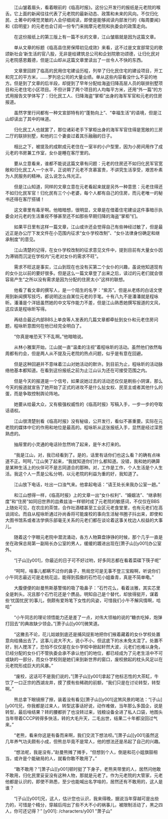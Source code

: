　　江山皱着眉头，看着眼前的《临高时报》。这份公开发行的报纸是元老院的喉舌。它上面的新闻往往代表了元老院的最新动态、政策和未来的风向。不仅归化民、土著中的嗅觉灵敏的人会仔细阅读，即使是能够阅读内部发行的《每周要闻》和《启明星》的元老也会订阅一份专门来揣摩元老院和执委会的政策走向。

　　在这份报纸上的第三版上有一篇不长的文章，江山皱眉就是因为这篇文章。

　　单从文章的标题《临高县住房保障初见成效》来看，这不过是文宣部常见的歌颂新社会‘新生活的官八股，无非是给建筑总公司和企划院歌功颂德，让归化民对元老院感恩戴德，但是江山却从这篇文章里读出了一丝令人不快的东西。

　　文章里回顾了临高的民用住宅建设历程，列举了归化民住宅的建设项目，开工和完工的平方米，……罗列总公司的大量业绩。单从这些内容看没什么不妥的地方。但是到了文章的后半段，却提到了早年分配给海盗归降高层人员的联排别墅项目和元老住宅小区项目。不但计算了两个项目的人均每平方米，还用“外一篇”的方式用报告文学体写了：归化民工人、归降海盗“掌柜”出身的海军军官和元老的住房报道。

　　虽然字里行间都有一种文宣部特有的“蓬勃向上”、“幸福生活”的语境，但是江山却读出了其中的味道。

　　归化民工人也就罢了，那位诸彩老手下掌柜出身的海军军官住得是宽敞的三房二厅的联排别墅，和他的三个妻妾过着其乐融融的日子。

　　相比之下，被提及的成默成元老住在一室半的小户型里，因为小房间用作了成元老的书房兼工作室，女仆是睡在客厅里的。

　　要从立意看来，谁都不能说这篇文章有问题：元老的住房还不如归化民军官宽敞和归化民工人一个水平，正说明了元老不贪慕富贵，不讲究生活享受，艰苦朴素为人民服务的精神。这么说怎么伟光正。

　　但是江山知道，同样的文章立意在元老看起来就是另外一种意思：元老住得还不如归化民军官！归化民有三个小老婆，每个人都有自己的住房，而元老唯一的秘书还得在客厅搭铺！

　　这文章里有毒牙啊。他暗暗想，很明显，文章是在借着住宅建设这件事暗示执委会对元老的生活重视不够甚至还不如那些早期归降的海盗“掌柜”们。

　　如果平日里有这样一篇文章，江山或许还会觉得自己有些神经过敏了，但是最近正是办公厅下发文件在小范围内征求“女仆学校改制”、“女仆法律身份确定和继承制度”的意见。

　　江山清楚的记得，在女仆学校改制的征求意见文件中，提到目前有大量女仆因为滞销而沉淀在学校内“元老对女仆的需求不旺”。

　　需求不旺这是事实，江山到现在也没有买第二个女仆的兴趣，虽说他知道现有的女仆比以前的要好很多。但是这么一篇文章登了出来之后，读过的元老们就会很容易产生“之所以没有需求是因为分配的住房太小”这样的联想。

　　他看了看文章的撰写人，是一个陌生的名字：“紫苏”。但是从老练的白话文使用到新闻撰写技巧，都说明这出自某位元老的手笔。十有八九不是潘潘就是程咏昕。潘潘是个洋妞虽然她的中文写作能力不差，但是江山熟悉她撰写报道的文风，这应该是程咏昕写得。

　　再结合最近内部BBS上单良等人发表的几篇文章都牵扯到女仆和元老住房问题，程咏昕意图何在他已经完全明白了。

　　“你真是唯恐天下不乱啊。”他暗暗说。

　　从林小雅案开始，江山就一直“温柔的注视”着程咏昕的活动。虽然他们依然每周都有约会，但是两人从不提及元老院的热点问题，似乎是有意在回避。

　　但是这种回避并不意味着江山对她活动的默许。到目前为止，程咏昕的活动脉络他基本都知道。在看到这份报纸之前为止江山认为还在可接受范围之内。

　　但是今天的报道是一个信号，如果说她过去的活动还仅仅是刷些小阴谋，那么今天的报道就宣告了她开始了正式的进攻不是什么扯女权、民垩主或者其他什么的蛋，而是争取控制舆论阵地。

　　她要从给最大众，又有极强权威性的《临高时报》写稿入手，一步一步的夺取话语权。

　　江山很清楚别看《临高时报》没有秘级，公开发行，看似不甚重要。实际在元老院的媒体中它的作用和地位是最高的。程咏昕从这张报纸入手，显然是经过深思熟虑的。

　　抽屉里的小灵通的电话铃忽然响了起来，是午木打来的。

　　“我是江山，对，我已经看到了。是的，话里有话你们也这么看？的确有点味道不正。呵呵，”江山笑了起来，“我就知道你们什么都知道。没错，我和她的确算是某种生活上的伙伴可不是志同道合的那种。对，工作是工作，个人生活是个人生活。我这个人一贯是公私分明，以元老院的利益为重的好，我知道了。

　　江山放下电话，吐出一口浊气来。他拿起电话：“请王处长来我办公室一趟。”

　　和江山想得一样，《临高时报》上的文章一出“女仆权利”、“婚姻法”、“继承制度”和“住房”如同旧世界的皿煮兹油一样顿时成了元老院的敏感词，不仅仅在BBS上随处可见，在农庄的茶馆，合作社酒楼甚至工业区元老食堂里，也有元老们在高谈阔论。而自从程咏昕通过孙尚香将可能废校的事向生活秘书圈子抖出来，即使和大图书馆系或者法学俱乐部毫无关系的元老们都在谈论着这事关枕边人权益的大事儿。

　　随着这个字眼元老院中潜流涌动，各方人物算盘铮铮的时候，那个几乎一直是坐在政保总局第一副局长办公室的男人，缓缓的踱进出现在[萧子山][y001]办公室外。

　　“[子山][y001]，你最近的日子可不好过哟，好多同志都在看着菜碟下筷子呢”

　　“呵呵，啥事儿都瞒不过你的鼻子，熊局您可是无事不登三宝殿啊，听说你们小午同志最近可是走桃花运，能得到孤傲的石竹花小姐垂青，真是不简单嘞。”

　　大腹便便的赵曼熊斯基警惕的吸了吸鼻子：“石竹花么，看着淡雅，其实芯里全是刺头。况且那个石竹花还是个赝品，明知自己是个替代，却放得挺开，谋着些‘忧国忧民’的事儿，倒颇有爱玲笔下女性的风姿，可惜我们小午不解风情啊，哈哈”

　　“小午同志的理论领悟能力还是差了一点，对伟大领袖的说的“糖衣吃掉，炮弹打回去”的典故缺少领会。”[萧子山][y001]微笑道。

　　“这撇去不论，花儿姑娘到底还是捕风捉影地把你们掖着藏着的女仆学校处置意向给捅出去了。这事儿说大不大，说小不小，但这底下的水未免太混了。处置不好，别人搅浑了，恐怕不仅仅是在女仆学校中掀起轩然大波，元老们也难以身免，已经分配的女仆们不管执委会承不承认他们的地位，都已经成为了元老生活中不可或缺的一部分，而女仆学校则是她们来到新世界的窗口，废校掀起的枕头风足以在元老院形成巨大的风暴。”

　　“废校，这话可不是我们说的，”[萧子山][y001]拿起了他标志性的大茶缸，牛饮了一口正宗的西湖龙井，摸了摸有些稀疏的前额，“我们只是在讨论转型，转型啊。”

　　熊总拿下眼镜擦了擦，装着没有看见[萧子山][y001]这煞风景的喝法：“[子山][y001]兄，你我都是过来人，转型这事话好说，动作难做，当年那么多国企，说是转型，最后啥结果？转的腰都折了也没转过来，钱粮设备全进了私人口袋，地图头当年带着CCCP转得多快活，转的大毛升天，二毛出世，结果二十年都没回过气来。”

　　“老熊，看来你这是有备而来啊，我们交流下想法呗。”[萧子山][y001]虽然这几年养气功夫颇有小成，但熊总毕竟不是常人，他的想法还是吊起了自己的兴趣。

　　“想法呢，我是没有，”赵曼熊摊了摊手，“但想到个人，倒是和花小姐旗鼓相当，或许是个能破局的人，就看你敢不敢用了。”

　　“敢不敢用？”[萧子山][y001]顿时挺了下身子，老熊夹带里的人，居然问他敢不敢用，归化民里妥妥没有这种人物，那就是元老了。作为元老院的大管家，元老他都是认识的，即使不熟悉，至少也能喊出名字啥的，居然还有不敢用的，这人是谁？

　　“[子山][y001]兄，这人，估计您也认识，我来得晚，据说当年穿越可是出些力的，可惜是个精分，穿越后闯出了些不大不小的祸事儿，被限制活动了，黑之四人，你可还记得？”
[y001]: /characters/y001 "萧子山"
